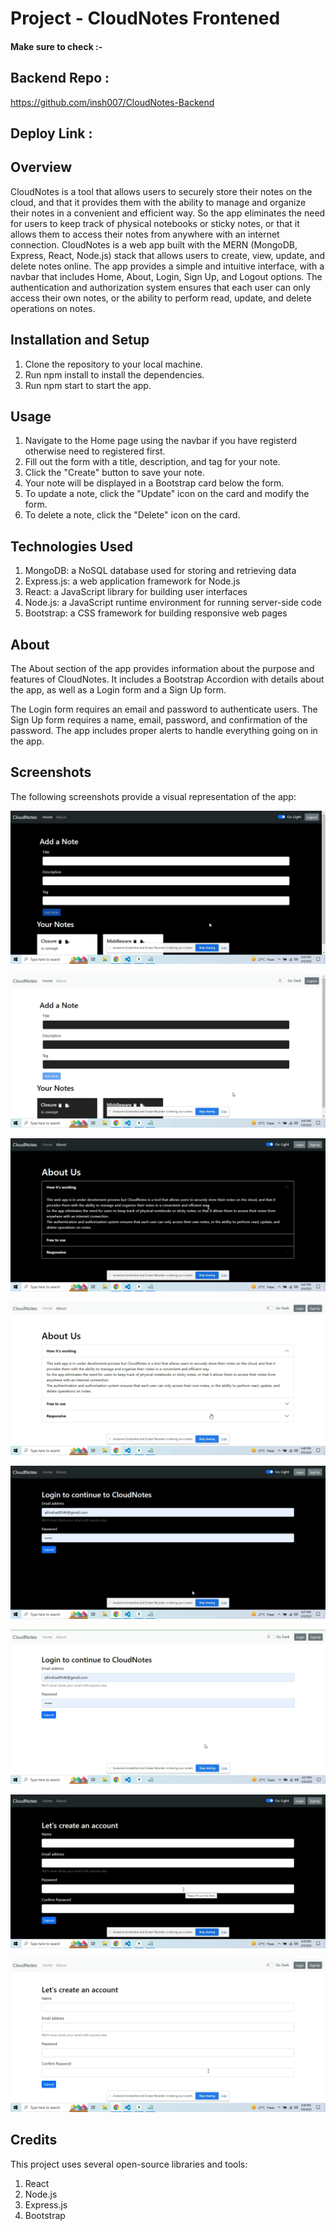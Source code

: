 # Project - CloudNotes Frontened

#### Make sure to check :-
## Backend Repo :  
https://github.com/insh007/CloudNotes-Backend

## Deploy Link :

## Overview
CloudNotes is a tool that allows users to securely store their notes on the cloud, and that it provides them with the ability to manage and organize their notes in a convenient and efficient way.
So the app eliminates the need for users to keep track of physical notebooks or sticky notes, or that it allows them to access their notes from anywhere with an internet connection.
CloudNotes is a web app built with the MERN (MongoDB, Express, React, Node.js) stack that allows users to create, view, update, and delete notes online. The app provides a simple and intuitive interface, with a navbar that includes Home, About, Login, Sign Up, and Logout options.
The authentication and authorization system ensures that each user can only access their own notes, or the ability to perform read, update, and delete operations on notes.

## Installation and Setup
1. Clone the repository to your local machine.
2. Run npm install to install the dependencies.
3. Run npm start to start the app.

## Usage
1. Navigate to the Home page using the navbar if you have registerd otherwise need to registered first.
2. Fill out the form with a title, description, and tag for your note.
3. Click the "Create" button to save your note.
4. Your note will be displayed in a Bootstrap card below the form.
5. To update a note, click the "Update" icon on the card and modify the form.
6. To delete a note, click the "Delete" icon on the card.

## Technologies Used
1. MongoDB: a NoSQL database used for storing and retrieving data
2. Express.js: a web application framework for Node.js
3. React: a JavaScript library for building user interfaces
4. Node.js: a JavaScript runtime environment for running server-side code
5. Bootstrap: a CSS framework for building responsive web pages

## About
The About section of the app provides information about the purpose and features of CloudNotes. It includes a Bootstrap Accordion with details about the app, as well as a Login form and a Sign Up form.

The Login form requires an email and password to authenticate users. The Sign Up form requires a name, email, password, and confirmation of the password. The app includes proper alerts to handle everything going on in the app.

## Screenshots
The following screenshots provide a visual representation of the app:

![CloudNotes Home Page Dark](./screenshots/homedarkmode.png "Home Page Dark Mode")

![CloudNotes Home Page Light](./screenshots/homelightmode.png "Home Page Light Mode")

![CloudNotes About Page Dark](./screenshots/aboutdarkmode.png "About Page Dark Mode")

![CloudNotes About Page Light](./screenshots/aboutlightmode.png "About Page Light Mode")

![CloudNotes Login Page Dark](./screenshots/logindarkmode.png "Login Page Dark Mode")

![CloudNotes Login Page Light](./screenshots/loginlightmode.png "Login Page Light Mode")

![CloudNotes SignUp Page Dark](./screenshots/signupdarkmode.png "SignUp Page Dark Mode")

![CloudNotes SignUp Page Light](./screenshots/signuplightmode.png "SignUp Page Light Mode")

## Credits
This project uses several open-source libraries and tools:

1. React
2. Node.js
3. Express.js
4. Bootstrap